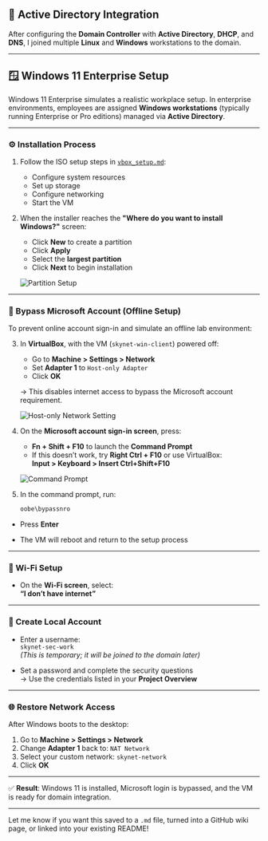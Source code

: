 ## 🏢 Active Directory Integration

After configuring the **Domain Controller** with **Active Directory**, **DHCP**, and **DNS**, I joined multiple **Linux** and **Windows** workstations to the domain.

---

## 🪟 Windows 11 Enterprise Setup

Windows 11 Enterprise simulates a realistic workplace setup. In enterprise environments, employees are assigned **Windows workstations** (typically running Enterprise or Pro editions) managed via **Active Directory**.

---

### ⚙️ Installation Process

1. Follow the ISO setup steps in [`vbox_setup.md`](vbox_setup.md):
   - Configure system resources
   - Set up storage
   - Configure networking
   - Start the VM

2. When the installer reaches the **"Where do you want to install Windows?"** screen:
   - Click **New** to create a partition
   - Click **Apply**
   - Select the **largest partition**
   - Click **Next** to begin installation

   ![Partition Setup](img/partition-setup.png)

---

### 🚫 Bypass Microsoft Account (Offline Setup)

To prevent online account sign-in and simulate an offline lab environment:

3. In **VirtualBox**, with the VM (`skynet-win-client`) powered off:
   - Go to **Machine > Settings > Network**
   - Set **Adapter 1** to `Host-only Adapter`
   - Click **OK**

   → This disables internet access to bypass the Microsoft account requirement.

   ![Host-only Network Setting](img/hostonly-setting.png)

4. On the **Microsoft account sign-in screen**, press:
   - **Fn + Shift + F10** to launch the **Command Prompt**  
   - If this doesn’t work, try **Right Ctrl + F10** or use VirtualBox:  
     **Input > Keyboard > Insert Ctrl+Shift+F10**

   ![Command Prompt](img/commandprompt.png)

5. In the command prompt, run:
   ```bash
   oobe\bypassnro

- Press **Enter**

- The VM will reboot and return to the setup process

---

### 📡 Wi-Fi Setup

- On the **Wi-Fi screen**, select:  
  **“I don’t have internet”**

---

### 👤 Create Local Account

- Enter a username:  
  `skynet-sec-work`  
  _(This is temporary; it will be joined to the domain later)_

- Set a password and complete the security questions  
  → Use the credentials listed in your **Project Overview**

---

### 🌐 Restore Network Access

After Windows boots to the desktop:

1. Go to **Machine > Settings > Network**
2. Change **Adapter 1** back to: `NAT Network`
3. Select your custom network: `skynet-network`
4. Click **OK**

---

✅ **Result**: Windows 11 is installed, Microsoft login is bypassed, and the VM is ready for domain integration.


---

Let me know if you want this saved to a `.md` file, turned into a GitHub wiki page, or linked into your existing README!
